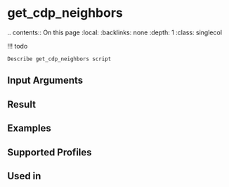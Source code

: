 

# get_cdp_neighbors

.. contents:: On this page
    :local:
    :backlinks: none
    :depth: 1
    :class: singlecol

<!-- prettier-ignore -->
!!! todo

    Describe get_cdp_neighbors script

Input Arguments
---------------

Result
------

Examples
--------

Supported Profiles
------------------

Used in
-------
